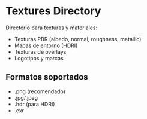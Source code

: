 # Textures Directory

Directorio para texturas y materiales:

- Texturas PBR (albedo, normal, roughness, metallic)
- Mapas de entorno (HDRI)
- Texturas de overlays
- Logotipos y marcas

## Formatos soportados
- .png (recomendado)
- .jpg/.jpeg
- .hdr (para HDRI)
- .exr
